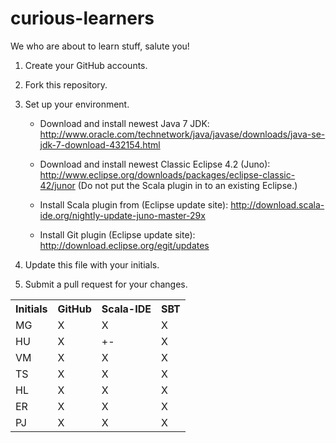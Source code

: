 curious-learners
================

We who are about to learn stuff, salute you!

1. Create your GitHub accounts.

2. Fork this repository.

3. Set up your environment. 
	- Download and install newest Java 7 JDK:
		http://www.oracle.com/technetwork/java/javase/downloads/java-se-jdk-7-download-432154.html
	
	- Download and install newest Classic Eclipse 4.2 (Juno):
		http://www.eclipse.org/downloads/packages/eclipse-classic-42/junor
		(Do not put the Scala plugin in to an existing Eclipse.)
	
	- Install Scala plugin from (Eclipse update site):
		http://download.scala-ide.org/nightly-update-juno-master-29x
	
	- Install Git plugin (Eclipse update site):
		http://download.eclipse.org/egit/updates
	
4. Update this file with your initials.

5. Submit a pull request for your changes.

<table>
  <tr>
    <th>Initials</th>
    <th>GitHub</th>
    <th>Scala-IDE</th>
    <th>SBT</th>
  </tr>
  <tr>
    <td>MG</td>
    <td>X</td>
    <td>X</td>
    <td>X</td>
  </tr>
  <tr>
    <td>HU</td>
    <td>X</td>
    <td>+-</td>
    <td>X</td>
  </tr>
  <tr>
	<td>VM</td>
	<td>X</td>
	<td>X</td>
	<td>X</td>
  </tr>
  <tr>
	<td>TS</td>
	<td>X</td>
	<td>X</td>
	<td>X</td>
  </tr>
  <tr>
	<td>HL</td>
	<td>X</td>
	<td>X</td>
	<td>X</td>
  </tr>  
<tr>
	<td>ER</td>
	<td>X</td>
	<td>X</td>
	<td>X</td>
  </tr>
  <tr>
    <td>PJ</td>
    <td>X</td>
    <td>X</td>
    <td>X</td>
  </tr>
</table>
